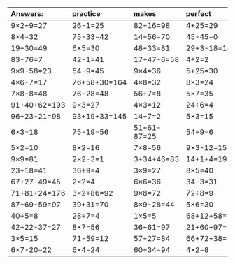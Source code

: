 | Answers: | practice | makes | perfect | ! |
| :--- | :--- | :--- | :--- | :--- |
| 9×2+9=27 | 26-1=25 | 82+16=98 | 4+25=29 | 4×4+92=108 | 
| 8×4=32 | 75-33=42 | 14+56=70 | 45-45=0 | 76+25-49=52 | 
| 19+30=49 | 6×5=30 | 48+33=81 | 29+3-18=14 | 59+19-57=21 | 
| 83-76=7 | 42-1=41 | 17+47-6=58 | 4÷2=2 | 68+67+55=190 | 
| 9×9-58=23 | 54-9=45 | 9×4=36 | 5+25=30 | 7×4=28 | 
| 4×6-7=17 | 76+58+30=164 | 4×8=32 | 8×3=24 | 61-51=10 | 
| 7×8-8=48 | 76-28=48 | 56÷7=8 | 5×7=35 | 64+59+59=182 | 
| 91+40+62=193 | 9×3=27 | 4×3=12 | 24÷6=4 | 82+21-31=72 | 
| 96+23-21=98 | 93+19+33=145 | 14÷7=2 | 5×3=15 | 83-55=28 | 
| 6×3=18 | 75-19=56 | 51+61-87=25 | 54÷9=6 | 3×3=9 | 
| 5×2=10 | 8×2=16 | 7×8=56 | 9×3-12=15 | 3×4+77=89 | 
| 9×9=81 | 2×2-3=1 | 3+34+46=83 | 14+1+4=19 | 40+42=82 | 
| 23+18=41 | 36÷9=4 | 3×9=27 | 8×5=40 | 8÷2=4 | 
| 67+27-49=45 | 2×2=4 | 6×6=36 | 34-3=31 | 50-33=17 | 
| 71+81+24=176 | 3×2+86=92 | 9×8=72 | 72÷8=9 | 1+14=15 | 
| 87+69-59=97 | 39+31=70 | 8×9-28=44 | 5×6=30 | 42-11=31 | 
| 40÷5=8 | 28÷7=4 | 1×5=5 | 68+12+58=138 | 8÷8=1 | 
| 42+22-37=27 | 8×7=56 | 36+61=97 | 21+60+97=178 | 5×5+97=122 | 
| 3×5=15 | 71-59=12 | 57+27=84 | 66+72+38=176 | 74-44=30 | 
| 6×7-20=22 | 6×4=24 | 60+34=94 | 4×2=8 | 59+86-91=54 | 
